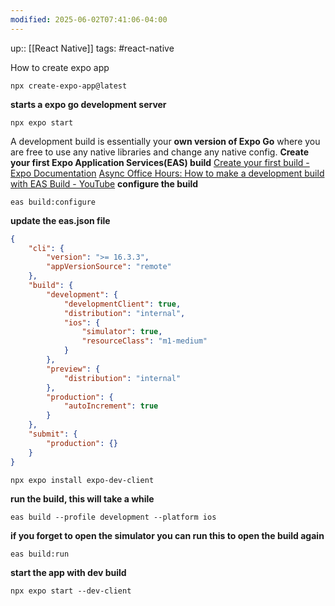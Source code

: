 ```yaml
---
modified: 2025-06-02T07:41:06-04:00
---
```

up:: [[React Native]]
tags: #react-native 

How to create expo app
```
npx create-expo-app@latest
```
**starts a expo go development server**
```
npx expo start
```


 A development build is essentially your **own version of Expo Go** where you are free to use any native libraries and change any native config.
**Create your first Expo Application Services(EAS) build**
[Create your first build - Expo Documentation](https://docs.expo.dev/build/setup/#configure-the-project)
[Async Office Hours: How to make a development build with EAS Build - YouTube](https://www.youtube.com/watch?v=LUFHXsBcW6w)
**configure the build**
```
eas build:configure
```
**update the eas.json file**
```json
{
    "cli": {
        "version": ">= 16.3.3",
        "appVersionSource": "remote"
    },
    "build": {
        "development": {
            "developmentClient": true,
            "distribution": "internal",
            "ios": {
                "simulator": true,
                "resourceClass": "m1-medium"
            }
        },
        "preview": {
            "distribution": "internal"
        },
        "production": {
            "autoIncrement": true
        }
    },
    "submit": {
        "production": {}
    }
}

```
```
npx expo install expo-dev-client
```

**run the build, this will take a while**
```
eas build --profile development --platform ios
```

**if you forget to open the simulator you can run this to open the build again**
```
eas build:run
```

**start the app with dev build**
```
npx expo start --dev-client
```